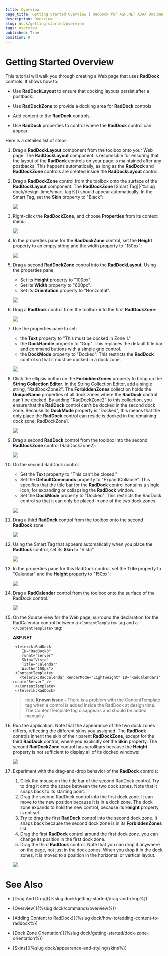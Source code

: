 ```yaml
---
title: Overview
page_title: Getting Started Overview | RadDock for ASP.NET AJAX Documentation
description: Overview
slug: dock/getting-started/overview
tags: overview
published: True
position: 0
---
```


# Getting Started Overview



This tutorial will walk you through creating a Web page that uses **RadDock** controls. It shows how to:

* Use **RadDockLayout** to ensure that docking layouts persist after a postback.

* Use **RadDockZone** to provide a docking area for **RadDock** controls.

* Add content to the **RadDock** controls.

* Use **RadDock** properties to control where the **RadDock** control can appear.


Here is a detailed list of steps:

1. Drag a **RadDockLayout** component from the toolbox onto your Web page. The **RadDockLayout** component is responsible for ensuring that the layout of the **RadDock** controls on your page is maintained after any postbacks. This happens automatically, as long as the **RadDock** and **RadDockZone** controls are created inside the **RadDockLayout** control.

1. Drag a **RadDockZone** control from the toolbox onto the surface of the **RadDockLayout** component. The **RadDockZone** [Smart Tag]({%slug dock/design-time/smart-tag%}) should appear automatically. In the Smart Tag, set the **Skin** property to "Black":

	![](images/raddockzone1.png)

1. Right-click the **RadDockZone**, and choose **Properties** from its context menu:

	![](images/dock-properties.png)

1. In the properties pane for the **RadDockZone** control, set the **Height** property to an empty string and the width property to "150px":

	![](images/dock-verticalproperties.png)

1. Drag a second **RadDockZone** control into the **RadDockLayout**. Using the properties pane,
	* Set its **Height** property to "100px".
	* Set its **Width** property to "600px".
	* Set its **Orientation** property to "Horizontal".

	![](images/dock-horizontalproperties.png)


1. Drag a **RadDock** control from the toolbox into the first **RadDockZone**:

	![](images/dock-addraddock.png)

1. Use the properties pane to set:
	* the **Text** property to "This must be docked in Zone 1."
	* the **DockHandle** property to "Grip". This replaces the default title bar and command buttons with a simple grip control.
	* the **DockMode** property to "Docked". This restricts the **RadDock** control so that it must be docked in a dock zone.

	![](images/dockhandlegrip.png)

1. Click the ellipsis button on the **ForbiddenZones** property to bring up the **String Collection Editor**. In the String Collection Editor, add a single string, "RadDockZone2". The **ForbiddenZones** collection holds the **UniqueName** properties of all dock zones where the **RadDock** control can't be docked. By adding "RadDockZone2" to this collection, you ensure that the **RadDock** control can't be docked in the second dock zone. Because its **DockMode** property is "Docked", this means that the only place the **RadDock** control can reside is docked in the remaining dock zone, RadDockZone1.

	![](images/dock-forbiddenzones.png)

1. Drag a second **RadDock** control from the toolbox into the second **RadDockZone** control (RadDockZone2).

	![](images/raddock2.png)

1. On the second RadDock control
	* Set the Text property to "This can't be closed."
	* Set the **DefaultCommands** property to "ExpandCollapse". This specifies that the title bar for the **RadDock** control contains a single icon, for expanding or collapsing the **RadDock** window.
	* Set the **DockMode** property to "Docked". This restricts the RadDock control so that it can only be placed in one of the two dock zones.

	![](images/dock-defaultcommands.png)

1. Drag a third **RadDock** control from the toolbox onto the second **RadDock** zone:

	![](images/raddock3.png)

1. Using the Smart Tag that appears automatically when you place the **RadDock** control, set its **Skin** to "Vista".

	![](images/raddockskin.png)

1. In the properties pane for this RadDock control, set the **Title** property to "Calendar" and the **Height** property to "150px":

	![](images/dock-titleproperty.png)

1. Drag a **RadCalendar** control from the toolbox onto the surface of the RadDock control:

	![](images/dock-calendartemplate.png)

1. On the Source view for the Web page, surround the declaration for the RadCalendar control between a `<ContentTemplate>` tag and a `</ContentTemplate>` tag:

	__ASP.NET__

		<telerik:RadDock
		   ID="RadDock3"
		   runat="server"
		   Skin="Vista"
		   Title="Calendar"
		   Width="150px">
		<ContentTemplate>
		  <telerik:RadCalendar RenderMode="Lightweight" ID="RadCalendar1" runat="Server" />
		</ContentTemplate>
		</telerik:RadDock> 


	>note **Known issue -** There is a problem with the ContentTemplate tag when a control is added inside the RadDock at design time. The ContentTemplate tag disappears and should be added manually.

1. Run the application. Note that the appearance of the two dock zones differs, reflecting the different skins you assigned. The **RadDock** controls inherit the skin of their parent **RadDockZone**, except for the third **RadDock** control, where you explicitly set the **Skin** property. The second **RadDockZone** control has scrollbars because the **Height** property is not sufficient to display all of its docked windows:

	![](images/dock-gettingstarted1.png)

1. Experiment with the drag-and-drop behavior of the **RadDock** controls:
	1. Click the mouse on the title bar of the second RadDock control. Try to drag it onto the space between the two dock zones. Note that it snaps back to its starting point.
	1. Drag the second RadDock control into the first dock zone. It can move to the new position because it is in a dock zone. The dock zone expands to hold the new control, because its **Height** property is not set.
	1. Try to drag the first **RadDock** control into the second dock zone. It snaps back because the second dock zone is in its **ForbiddenZones** list.
	1. Drag the first **RadDock** control around the first dock zone. you can change its position in the first dock zone.
	1. Drag the third **RadDock** control. Note that you can drop it anywhere on the page, not just in the dock zones. When you drop it in the dock zones, it is moved to a position in the horizontal or vertical layout.

	![](images/dock-gettingstarted2.png)

# See Also

 * [Drag And Drop]({%slug dock/getting-started/drag-and-drop%})

 * [Overview]({%slug dock/commands/overview%})

 * [Adding Content to RadDock]({%slug dock/how-to/adding-content-to-raddock%})

 * [Dock Zone Orientation]({%slug dock/getting-started/dock-zone-orientation%})

 * [Skins]({%slug dock/appearance-and-styling/skins%})
